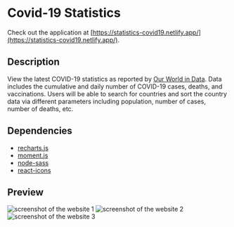 # Covid-19 Statistics

Check out the application at [https://statistics-covid19.netlify.app/](https://statistics-covid19.netlify.app/).

## Description
View the latest COVID-19 statistics as reported by [Our World in Data](https://ourworldindata.org/coronavirus). Data includes the cumulative and daily number of COVID-19 cases, deaths, and vaccinations. Users will be able to search for countries and sort the country data via different parameters including population, number of cases, number of deaths, etc.

## Dependencies
- [recharts.js](https://recharts.org/en-US/)
- [moment.js](https://momentjs.com/)
- [node-sass](https://www.npmjs.com/package/node-sass)
- [react-icons](https://react-icons.github.io/react-icons/)

## Preview
![screenshot of the website 1](https://res.cloudinary.com/ricky-ho/image/upload/v1626305790/Covid-19/covid-ss1_c4maaf.png)
![screenshot of the website 2](https://res.cloudinary.com/ricky-ho/image/upload/v1626305790/Covid-19/covid-ss2_e8qnxd.png)
![screenshot of the website 3](https://res.cloudinary.com/ricky-ho/image/upload/v1626305790/Covid-19/covid-ss3_ysyoyq.png)
